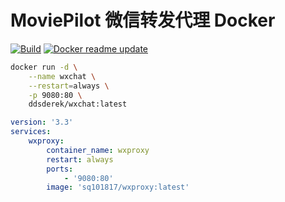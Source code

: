 # MoviePilot 微信转发代理 Docker

[![Build](https://github.com/sq1018/mp-wxproxy/actions/workflows/build.yml/badge.svg)](https://github.com/sq1018/mp-wxproxy/actions/workflows/build.yml) [![Docker readme update](https://github.com/sq1018/mp-wxproxy/actions/workflows/readme_update.yml/badge.svg)](https://github.com/sq1018/mp-wxproxy/actions/workflows/readme_update.yml)

```bash
docker run -d \
    --name wxchat \
    --restart=always \
    -p 9080:80 \
    ddsderek/wxchat:latest
```

```yaml
version: '3.3'
services:
    wxproxy:
        container_name: wxproxy
        restart: always
        ports:
            - '9080:80'
        image: 'sq101817/wxproxy:latest'
```
